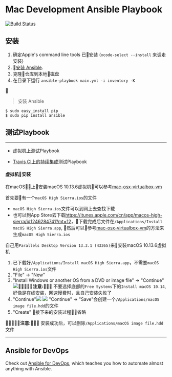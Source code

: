 # Mac Development Ansible Playbook

[![Build Status][badge-travis]][link-travis]

[badge-travis]: https://travis-ci.com/zhoujie903/mac-dev-playbook.svg?branch=master
[link-travis]: https://travis-ci.com/zhoujie903/mac-dev-playbook

## 安装

  1. 确定Apple's command line tools 已安装 (`xcode-select --install` 来调走安装)
  2. [安装 Ansible](http://docs.ansible.com/intro_installation.html).
  3. 克隆仓库到本地磁盘
  4. 在目录下运行 `ansible-playbook main.yml -i inventory -K` 

  

> 安装 Ansible
  ```
  $ sudo easy_install pip
  $ sudo pip install ansible
  ``` 

## 测试Playbook
---

* 虚拟机上测试Playbook

* [Travis CI上的持续集成](https://travis-ci.org/zhoujie903/mac-dev-playbook)测试Playbook 


#### 虚拟机安装

在macOS上安装macOS 10.13.6虚拟机可以参考[mac-osx-virtualbox-vm][vm]

首先要有一个`macOS High Sierra.ios`的文件
- `macOS High Sierra.ios`文件可以到网上去查找下载
- 也可以到App Store去下载<https://itunes.apple.com/cn/app/macos-high-sierra/id1246284741?mt=12>，下载完成后文件在`/Applications/Install macOS High Sierra.app`, 然后可以参考[mac-osx-virtualbox-vm][vm]的方法来生成`macOS High Sierra.ios`

自己用`Parallels Desktop Version 13.3.1 (43365)`来安装macOS 10.13.6虚拟机
1. 已下载好`/Applications/Install macOS High Sierra.app`，不需要`macOS High Sierra.ios`文件
2. "File" -> "New"
3. "Install Windows or another OS from a DVD or image file" -> "Continue"![](https://ws3.sinaimg.cn/large/006tNbRwly1fwj9sgfnj3j31g8108qgg.jpg)**注意:** 不要选择底部的`Free Systems`下的`Install macOS 10.14`,好像是在线安装，网速慢费时，且自己安装失败了
4. "Continue"![](https://ws3.sinaimg.cn/large/006tNbRwly1fwj9trxtmej31io12o19a.jpg)
![](https://ws1.sinaimg.cn/large/006tNbRwly1fwj9wi45i6j31io12owvp.jpg) "Continue" -> "Save"会创建一个`/Applications/macOS image file.hdd`的文件
5. "Create" 接下来的安装过程省略

**注意:** 安装成功后，可以删除`/Applications/macOS image file.hdd`文件


[vm]: https://github.com/geerlingguy/mac-osx-virtualbox-vm

---

## Ansible for DevOps

Check out [Ansible for DevOps](https://www.ansiblefordevops.com/), which teaches you how to automate almost anything with Ansible. 

